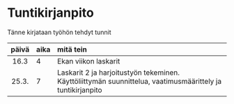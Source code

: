 # Tuntikirjanpito

Tänne kirjataan työhön tehdyt tunnit

| päivä | aika | mitä tein  |
| :----:|:-----| :-----|
| 16.3  | 4    | Ekan viikon laskarit |
| 25.3. | 7    | Laskarit 2 ja harjoitustyön tekeminen. Käyttöliittymän suunnittelua, vaatimusmäärittely ja tuntikirjanpito |
